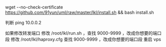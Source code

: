 wget --no-check-certificate https://github.com/91yun/uml/raw/master/lkl/install.sh && bash install.sh

判断
ping 10.0.0.2


如果修改转发端口
修改 /root/lkl/run.sh ，查找 9000-9999 ，改成你想要的端口段
修改 /root/lkl/haproxy.cfg 查找 9000-9999 ，改成你想要的端口段
重启 vps

